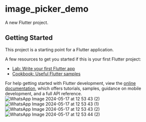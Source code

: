 # image_picker_demo

A new Flutter project.

## Getting Started

This project is a starting point for a Flutter application.

A few resources to get you started if this is your first Flutter project:

- [Lab: Write your first Flutter app](https://docs.flutter.dev/get-started/codelab)
- [Cookbook: Useful Flutter samples](https://docs.flutter.dev/cookbook)

For help getting started with Flutter development, view the
[online documentation](https://docs.flutter.dev/), which offers tutorials,
samples, guidance on mobile development, and a full API reference.
![WhatsApp Image 2024-05-17 at 12 53 43 (2)](https://github.com/KDAHIYA09/image_picker_flutter/assets/132060221/628912a4-7641-465e-8d44-ea84b58e0788)
![WhatsApp Image 2024-05-17 at 12 53 43 (1)](https://github.com/KDAHIYA09/image_picker_flutter/assets/132060221/321ac1a5-3fb5-4014-82a0-3cf8cafe7b48)
![WhatsApp Image 2024-05-17 at 12 53 43 (2)](https://github.com/KDAHIYA09/image_picker_flutter/assets/132060221/6e507f18-58ac-4adf-908b-1a0736dee14d)
![WhatsApp Image 2024-05-17 at 12 53 44 (2)](https://github.com/KDAHIYA09/image_picker_flutter/assets/132060221/5576c146-d38b-43c7-95de-e1bfe3db734f)
